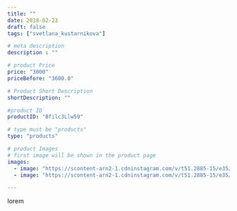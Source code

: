 ```yaml
---
title: ""
date: 2018-02-23
draft: false
tags: ["svetlana_kustarnikova"]

# meta description
description : ""

# product Price
price: "3000"
priceBefore: "3600.0"

# Product Short Description
shortDescription: ""

#product ID
productID: "Bfilc3Llw59"

# type must be "products"
type: "products"

# product Images
# first image will be shown in the product page
images:
  - image: "https://scontent-arn2-1.cdninstagram.com/v/t51.2885-15/e35/27892906_590048218054250_1053468079419293696_n.jpg?se=7&tp=1&_nc_ht=scontent-arn2-1.cdninstagram.com&_nc_cat=102&_nc_ohc=nFUse2Q3H4EAX82r5qo&oh=a59e424615b19d1addfeeb2fa851e59b&oe=606D3ED3&ig_cache_key=MTcyMTEwMjY5NjM0NDU3NzA1NQ%3D%3D.2"
  - image: "https://scontent-arn2-1.cdninstagram.com/v/t51.2885-15/e35/28153144_931555663685610_2075693115028537344_n.jpg?se=7&tp=1&_nc_ht=scontent-arn2-1.cdninstagram.com&_nc_cat=106&_nc_ohc=Eh9MJ0F4rgsAX87DAMS&oh=809925fe3a79c791bb48061f15a876aa&oe=6069CD86&ig_cache_key=MTcyMTEwMjcwODkyNzU1MTc4OA%3D%3D.2"

---
```

lorem
